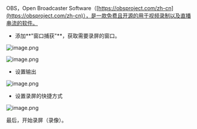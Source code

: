 OBS，Open Broadcaster Software（[https://obsproject.com/zh-cn](https://obsproject.com/zh-cn)），是一款免费且开源的用于视频录制以及直播串流的软件。

- 添加**"窗口捕获"**，获取需要录屏的窗口。

![image.png](https://shub-1251708715.cos.ap-guangzhou.myqcloud.com/elog-cookbook-img/Fu1Ih_Vzxv7mn1ycEcpelPKQOpnK.png)

![image.png](https://shub-1251708715.cos.ap-guangzhou.myqcloud.com/elog-cookbook-img/FrE-u1AqIImw9sj0s9Bk8y3xTq6f.png)

- 设置输出

![image.png](https://shub-1251708715.cos.ap-guangzhou.myqcloud.com/elog-cookbook-img/FlW10y9U0hyCVetfPOMYxZPF6S1W.png)

- 设置录屏的快捷方式

![image.png](https://shub-1251708715.cos.ap-guangzhou.myqcloud.com/elog-cookbook-img/FqEPx10QbSos1_a0TKdoRWqMkX9A.png)

最后，开始录屏（录像）。
